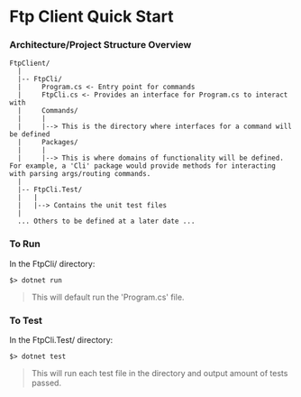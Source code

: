 # Ftp Client Quick Start

### Architecture/Project Structure Overview

```
FtpClient/
  |
  |-- FtpCli/
  |     Program.cs <- Entry point for commands
  |     FtpCli.cs <- Provides an interface for Program.cs to interact with
  |     Commands/
  |     |
  |     |--> This is the directory where interfaces for a command will be defined
  |     Packages/
  |     |
  |     |--> This is where domains of functionality will be defined. For example, a 'Cli' package would provide methods for interacting with parsing args/routing commands.
  |
  |-- FtpCli.Test/
  |   |
  |   |--> Contains the unit test files
  |
  ... Others to be defined at a later date ...
```

### To Run

In the FtpCli/ directory:

  `$> dotnet run`

> This will default run the 'Program.cs' file.

### To Test

In the FtpCli.Test/ directory:

  `$> dotnet test`

> This will run each test file in the directory and output amount of tests passed.
